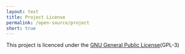 ```yaml
---
layout: text
title: Project License
permalink: /open-source/project
short: true
---
```

This project is licenced under the [GNU General Public License](/open-source/gnu)(GPL-3)